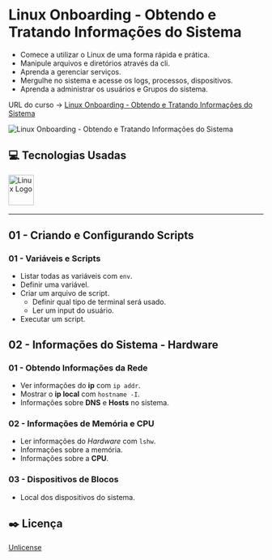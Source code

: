 # Linux Onboarding - Obtendo e Tratando Informações do Sistema

* Comece a utilizar o Linux de uma forma rápida e prática.
* Manipule arquivos e diretórios através da cli.
* Aprenda a gerenciar serviços.
* Mergulhe no sistema e acesse os logs, processos, dispositivos.
* Aprenda a administrar os usuários e Grupos do sistema.

URL do curso -> [Linux Onboarding - Obtendo e Tratando Informações do Sistema](https://cursos.alura.com.br/course/linux-onboarding-informacoes-sistema)

![Linux Onboarding - Obtendo e Tratando Informações do Sistema](https://alura.com.br/assets/api/share/curso-linux-onboarding-informacoes-sistema.png)

## :computer: Tecnologias Usadas
<div>
    <img alt='Linux Logo' height='60' width='50' src='https://raw.githubusercontent.com/get-icon/geticon/fc0f660daee147afb4a56c64e12bde6486b73e39/icons/linux-tux.svg' />&nbsp;
</div>

***

## 01 - Criando e Configurando Scripts

### 01 - Variáveis e Scripts
* Listar todas as variáveis com `env`.
* Definir uma variável.
* Criar um arquivo de script.
  * Definir qual tipo de terminal será usado.
  * Ler um input do usuário.
* Executar um script.

## 02 - Informações do Sistema - Hardware

### 01 - Obtendo Informações da Rede
* Ver informações do **ip** com `ip addr`.
* Mostrar o **ip local** com `hostname -I`.
* Informações sobre **DNS** e **Hosts** no sistema.

### 02 - Informações de Memória e CPU
* Ler informações do *Hardware* com `lshw`.
* Informações sobre a memória.
* Informações sobre a **CPU**.

### 03 - Dispositivos de Blocos
* Local dos dispositivos do sistema.

## :black_nib: Licença
[Unlicense](https://unlicense.org)